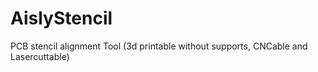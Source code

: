 # AislyStencil
PCB stencil alignment Tool  (3d printable without supports, CNCable and Lasercuttable) 
